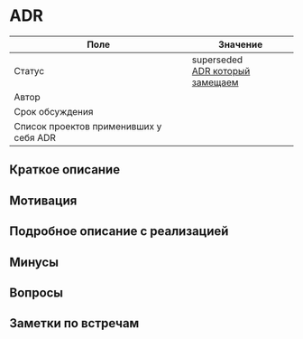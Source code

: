 # ADR
| Поле                                   | Значение                                                         |
|----------------------------------------|------------------------------------------------------------------|
| Статус                                 | superseded<br/>[ADR который замещаем](ССЫЛЛКА_НА_ЗАМЕЩАЕМЫЙ_ADR) |
| Автор                                  |                                                                  |
| Срок обсуждения                        |                                                                  |
| Список проектов применивших у себя ADR |                                                                  |

## Краткое описание

## Мотивация

## Подробное описание с реализацией

## Минусы

## Вопросы

## Заметки по встречам